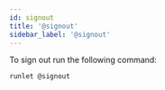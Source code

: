 ```yaml
---
id: signout
title: '@signout'
sidebar_label: '@signout'
---
```


To sign out run the following command:

```shell
runlet @signout
```
